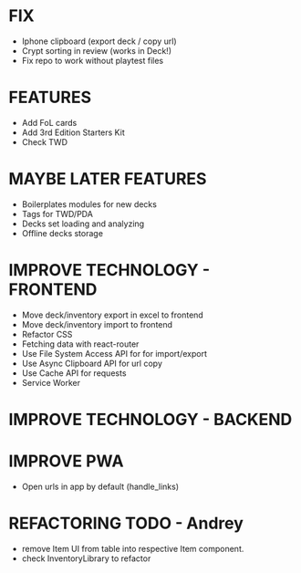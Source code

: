 # FIX
- Iphone clipboard (export deck / copy url)
- Crypt sorting in review (works in Deck!)
- Fix repo to work without playtest files

# FEATURES
- Add FoL cards
- Add 3rd Edition Starters Kit
- Check TWD

# MAYBE LATER FEATURES
- Boilerplates modules for new decks
- Tags for TWD/PDA
- Decks set loading and analyzing
- Offline decks storage

# IMPROVE TECHNOLOGY - FRONTEND
- Move deck/inventory export in excel to frontend
- Move deck/inventory import to frontend
- Refactor CSS
- Fetching data with react-router
- Use File System Access API for for import/export
- Use Async Clipboard API for url copy
- Use Cache API for requests
- Service Worker

# IMPROVE TECHNOLOGY - BACKEND

# IMPROVE PWA
- Open urls in app by default (handle_links)

# REFACTORING TODO - Andrey
- remove Item UI from table into respective Item component.
- check InventoryLibrary to refactor
